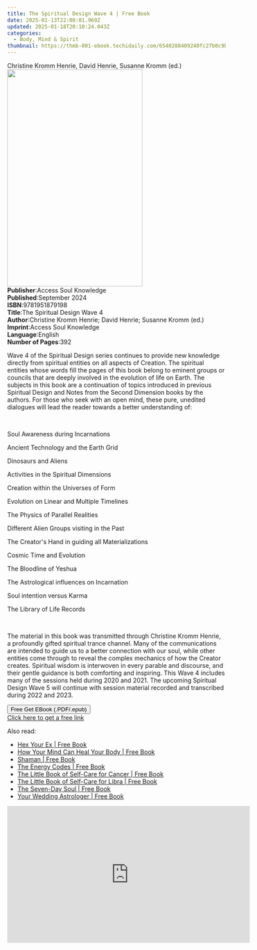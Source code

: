 ```yaml
---
title: The Spiritual Design Wave 4 | Free Book
date: 2025-01-13T22:08:01.969Z
updated: 2025-01-18T20:10:24.043Z
categories:
  - Body, Mind & Spirit
thumbnail: https://thmb-001-ebook.techidaily.com/6540288409240fc27b0c9b9ba3e59d5ca55be5a64d7f7197495df879edb7961d.jpg
---
```

<main id="book-container">
  <div class="flex flex-col">
    <div class="book-brief flex-1 py-6 px-4 sm:p-6 md:py-10 md:px-8">
      <!-- brief-->
      <div class="book-brief-main">
        Christine Kromm Henrie, David Henrie, Susanne Kromm (ed.)
      </div>
    </div>
    <div
      class="book-meta-info flex-1 grid gap-4 col-start-1 col-end-3 row-start-1 sm:mb-6 sm:grid-cols-4 lg:gap-6 lg:col-start-2 lg:row-end-6 lg:row-span-6 lg:mb-0"
    >
      <div
        class="book-meta-info-left place-content-center mt-4 p-4 text-sm leading-6 col-start-2 col-span-2 dark:text-slate-400"
      >
        <img
          class="w-full h-500 object-cover rounded-lg sm:h-255 sm:col-span-2 lg:col-span-full"
          src="https://img-001-ebook.techidaily.com/839944e15d0d1f1a9d1eec8c1c9d1525f6679ad09594fa768a9ad0b4eb90dd2e.jpg"
          alt=""
          width="312"
          height="500"
        />
      </div>
      <div
        class="book-meta-info-right mt-2 col-start-1 row-start-2 col-span-3 self-center"
      >
        <!-- meta data  -->
        <div class="flex flex-col px-4 md:px-8">
          <div class="flex-1">
            <strong>Publisher</strong>:<span class="px-2"
              >Access Soul Knowledge</span
            >
          </div>
          <div class="flex-1">
            <strong>Published</strong>:<span class="px-2">September 2024</span>
          </div>
          <div class="flex-1">
            <strong>ISBN</strong>:<span class="px-2">9781951879198</span>
          </div>
          <div class="flex-1">
            <strong>Title</strong>:<span class="px-2"
              >The Spiritual Design Wave 4</span
            >
          </div>
          <div class="flex-1">
            <strong>Author</strong>:<span class="px-2"
              >Christine Kromm Henrie; David Henrie; Susanne Kromm (ed.)</span
            >
          </div>
          <div class="flex-1">
            <strong>Imprint</strong>:<span class="px-2"
              >Access Soul Knowledge</span
            >
          </div>
          <div class="flex-1">
            <strong>Language</strong>:<span class="px-2">English</span>
          </div>
          <div class="flex-1">
            <strong>Number of Pages</strong>:<span class="px-2">392</span>
          </div>
        </div>
      </div>
    </div>
    <div class="book-description flex-1 py-6 px-4 sm:p-6 md:py-10 md:px-8">
      <div class="book-description-main">
        <div accordion-content="" id="description">
          <p>
            Wave 4 of the Spiritual Design series continues to provide new
            knowledge directly from spiritual entities on all aspects of
            Creation. The spiritual entities whose words fill the pages of this
            book belong to eminent groups or councils that are deeply involved
            in the evolution of life on Earth. The subjects in this book are a
            continuation of topics introduced in previous Spiritual Design and
            Notes from the Second Dimension books by the authors. For those who
            seek with an open mind, these pure, unedited dialogues will lead the
            reader towards a better understanding of:
          </p>
          <p><br /></p>
          <p>Soul Awareness during Incarnations</p>
          <p>Ancient Technology and the Earth Grid</p>
          <p>Dinosaurs and Aliens</p>
          <p>Activities in the Spiritual Dimensions</p>
          <p>Creation within the Universes of Form</p>
          <p>Evolution on Linear and Multiple Timelines</p>
          <p>The Physics of Parallel Realities</p>
          <p>Different Alien Groups visiting in the Past</p>
          <p>The Creator's Hand in guiding all Materializations</p>
          <p>Cosmic Time and Evolution</p>
          <p>The Bloodline of Yeshua</p>
          <p>The Astrological influences on Incarnation</p>
          <p>Soul intention versus Karma</p>
          <p>The Library of Life Records</p>
          <p><br /></p>
          <p>
            The material in this book was transmitted through Christine Kromm
            Henrie, a profoundly gifted spiritual trance channel. Many of the
            communications are intended to guide us to a better connection with
            our soul, while other entities come through to reveal the complex
            mechanics of how the Creator creates. Spiritual wisdom is interwoven
            in every parable and discourse, and their gentle guidance is both
            comforting and inspiring. This Wave 4 includes many of the sessions
            held during 2020 and 2021. The upcoming Spiritual Design Wave 5 will
            continue with session material recorded and transcribed during 2022
            and 2023.
          </p>
        </div>
        <div class="accordion-fader"></div>
      </div>
    </div>
    <div class="book-excerpts flex-1 py-6 px-4 sm:p-6 md:py-10 md:px-8"></div>
    <div
      class="book-about-author flex-1 py-6 px-4 sm:p-6 md:py-10 md:px-8"
    ></div>
    <div class="book-free-get flex-1 py-6 px-4 sm:p-6 md:py-10 md:px-8">
      <button
        id="btn-free-get"
        class="bg-blue-500 hover:bg-blue-700 text-white font-bold py-2 px-4 rounded"
      >
        Free Get EBook (.PDF/.epub)
      </button>
      <div id="countdown-display" class="px-2 text-lg mt-2"></div>
      <a
        id="free-link"
        class="hidden bg-blue-500 hover:bg-blue-700 text-white font-bold py-2 px-4 rounded"
        href="https://www.ebooks.com/en-us/book/211472977/the-spiritual-design-wave-4/christine-kromm-henrie/"
        target="_blank"
        >Click here to get a free link</a
      >
    </div>
    <script>
      let countdownTime = 0;
      let countdownInterval = null;
      document
        .getElementById('btn-free-get')
        .addEventListener('click', startCountdown);
      function startCountdown() {
        countdownTime = new Date().getTime() + 60000 * 3;
        countdownInterval = setInterval(updateCountdown, 1000);
        document.getElementById('btn-free-get').disabled = true;
        document
          .getElementById('btn-free-get')
          .classList.add('bg-gray-500', 'cursor-not-allowed');
      }
      function updateCountdown() {
        let currentTime = new Date().getTime();
        let timeLeft = countdownTime - currentTime;
        let secondsLeft = Math.floor(timeLeft / 1000);
        document.getElementById('countdown-display').innerHTML =
          `Remaining time: ${secondsLeft} seconds.`;
        if (secondsLeft <= 0) {
          clearInterval(countdownInterval);
          document.getElementById('btn-free-get').classList.add('hidden');
          document.getElementById('free-link').classList.remove('hidden');
          document.getElementById('countdown-display').innerHTML = '';
        }
      }
    </script>
  </div>
</main>

<ins class="adsbygoogle"
      style="display:block"
      data-ad-client="ca-pub-7571918770474297"
      data-ad-slot="8358498916"
      data-ad-format="auto"
      data-full-width-responsive="true"></ins>
    

<span class="atpl-alsoreadstyle">Also read:</span>
<div><ul>
<li><a href="https://novels-ebooks.techidaily.com/96327014-9781507209974-hex-your-ex/"><u>Hex Your Ex | Free Book</u></a></li>
<li><a href="https://novels-ebooks.techidaily.com/96326573-9781788173117-how-your-mind-can-heal-your-body/"><u>How Your Mind Can Heal Your Body | Free Book</u></a></li>
<li><a href="https://novels-ebooks.techidaily.com/96326564-9781788172561-shaman/"><u>Shaman | Free Book</u></a></li>
<li><a href="https://novels-ebooks.techidaily.com/96326874-9781501169328-the-energy-codes/"><u>The Energy Codes | Free Book</u></a></li>
<li><a href="https://novels-ebooks.techidaily.com/96327024-9781507209714-the-little-book-of-self-care-for-cancer/"><u>The Little Book of Self-Care for Cancer | Free Book</u></a></li>
<li><a href="https://novels-ebooks.techidaily.com/96327026-9781507209776-the-little-book-of-self-care-for-libra/"><u>The Little Book of Self-Care for Libra | Free Book</u></a></li>
<li><a href="https://novels-ebooks.techidaily.com/96326676-9781473685154-the-seven-day-soul/"><u>The Seven-Day Soul | Free Book</u></a></li>
<li><a href="https://novels-ebooks.techidaily.com/96326991-9781721400249-your-wedding-astrologer/"><u>Your Wedding Astrologer | Free Book</u></a></li>
</ul></div>

<!-- affiliate ads begin -->
<iframe width="560" height="315" src="https://www.youtube.com/embed/nmj7aVvEeAs?si=OcR7USXKGyLcn09q" title="YouTube video player" frameborder="0" allow="accelerometer; autoplay; clipboard-write; encrypted-media; gyroscope; picture-in-picture; web-share" referrerpolicy="strict-origin-when-cross-origin" allowfullscreen></iframe>
<!-- affiliate ads end -->

